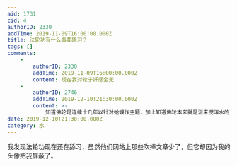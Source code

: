 ```yaml
---
aid: 1731
cid: 4
authorID: 2330
addTime: 2019-11-09T16:00:00.000Z
title: 法轮功有什么毒要舔习？
tags: []
comments:
    -
        authorID: 2330
        addTime: 2019-11-09T16:00:00.000Z
        content: 现在我对轮子好感全无
    -
        authorID: 2746
        addTime: 2019-12-10T21:30:00.000Z
        content: >-
            知道佛轮是连续十几年以针对蛤蟆作主题，加上知道佛轮本来就是派来搅浑水的，在包子刚上台的时候就预测到佛轮系媒体会炒推包子也不奇怪，大不了自演割裂，谎称某个佛轮系的旗下媒体是网站管理个体走偏了不代表佛轮系媒体的全体，一推二赖就干净了，还骗拢了一波傻子听众跟着佛轮长期空口鼓吹的＂内斗＂来等着看＂捧包子之下挑起的包子蛤蟆斗＂
date: 2019-12-10T21:30:00.000Z
category: 水
---
```


我发现法轮功现在还在舔习，虽然他们网站上那些吹捧文章少了，但它却因为我的头像把我屏蔽了。
